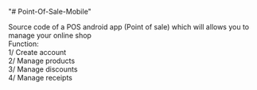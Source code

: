 "# Point-Of-Sale-Mobile" 

Source code of a POS android app (Point of sale) which will allows you to manage your online shop<br>
Function:<br>
1/ Create account<br>
2/ Manage products<br>
3/ Manage discounts<br>
4/ Manage receipts<br>

